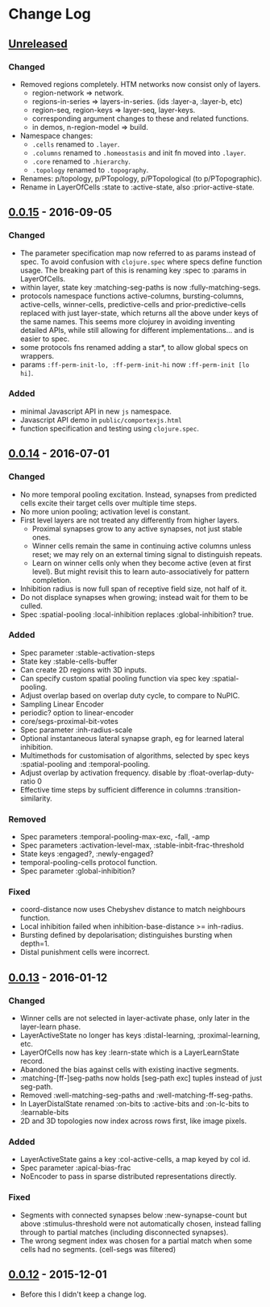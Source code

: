 # Change Log

## [Unreleased]
### Changed
- Removed regions completely. HTM networks now consist only of layers.
  - region-network => network.
  - regions-in-series => layers-in-series. (ids :layer-a, :layer-b, etc)
  - region-seq, region-keys => layer-seq, layer-keys.
  - corresponding argument changes to these and related functions.
  - in demos, n-region-model => build.
- Namespace changes:
  - `.cells` renamed to `.layer`.
  - `.columns` renamed to `.homeostasis` and init fn moved into `.layer`.
  - `.core` renamed to `.hierarchy`.
  - `.topology` renamed to `.topography`.
- Renames: p/topology, p/PTopology, p/PTopological (to p/PTopographic).
- Rename in LayerOfCells :state to :active-state, also :prior-active-state.

## [0.0.15] - 2016-09-05
### Changed
- The parameter specification map now referred to as params instead of spec.
  To avoid confusion with `clojure.spec` where specs define function usage.
  The breaking part of this is renaming key :spec to :params in LayerOfCells.
- within layer, state key :matching-seg-paths is now :fully-matching-segs.
- protocols namespace functions active-columns, bursting-columns, active-cells,
  winner-cells, predictive-cells and prior-predictive-cells replaced with just
  layer-state, which returns all the above under keys of the same names.
  This seems more clojurey in avoiding inventing detailed APIs, while still
  allowing for different implementations... and is easier to spec.
- some protocols fns renamed adding a star*, to allow global specs on wrappers.
- params `:ff-perm-init-lo, :ff-perm-init-hi` now `:ff-perm-init [lo hi]`.

### Added
- minimal Javascript API in new `js` namespace.
- Javascript API demo in `public/comportexjs.html`
- function specification and testing using `clojure.spec`.

## [0.0.14] - 2016-07-01
### Changed
- No more temporal pooling excitation. Instead, synapses from predicted
  cells excite their target cells over multiple time steps.
- No more union pooling; activation level is constant.
- First level layers are not treated any differently from higher layers.
  - Proximal synapses grow to any active synapses, not just stable ones.
  - Winner cells remain the same in continuing active columns unless reset;
    we may rely on an external timing signal to distinguish repeats.
  - Learn on winner cells only when they become active (even at first level).
    But might revisit this to learn auto-associatively for pattern completion.
- Inhibition radius is now full span of receptive field size, not half of it.
- Do not displace synapses when growing; instead wait for them to be culled.
- Spec :spatial-pooling :local-inhibition replaces :global-inhibition? true.

### Added
- Spec parameter :stable-activation-steps
- State key :stable-cells-buffer
- Can create 2D regions with 3D inputs.
- Can specify custom spatial pooling function via spec key :spatial-pooling.
- Adjust overlap based on overlap duty cycle, to compare to NuPIC.
- Sampling Linear Encoder
- periodic? option to linear-encoder
- core/segs-proximal-bit-votes
- Spec parameter :inh-radius-scale
- Optional instantaneous lateral synapse graph, eg for learned lateral inhibition.
- Multimethods for customisation of algorithms, selected by spec keys
  :spatial-pooling and :temporal-pooling.
- Adjust overlap by activation frequency. disable by :float-overlap-duty-ratio 0
- Effective time steps by sufficient difference in columns :transition-similarity.

### Removed
- Spec parameters :temporal-pooling-max-exc, -fall, -amp
- Spec parameters :activation-level-max, :stable-inbit-frac-threshold
- State keys :engaged?, :newly-engaged?
- temporal-pooling-cells protocol function.
- Spec parameter :global-inhibition?

### Fixed
- coord-distance now uses Chebyshev distance to match neighbours function.
- Local inhibition failed when inhibition-base-distance >= inh-radius.
- Bursting defined by depolarisation; distinguishes bursting when depth=1.
- Distal punishment cells were incorrect.

## [0.0.13] - 2016-01-12
### Changed
- Winner cells are not selected in layer-activate phase, only later in
  the layer-learn phase.
- LayerActiveState no longer has keys :distal-learning, :proximal-learning, etc.
- LayerOfCells now has key :learn-state which is a LayerLearnState record.
- Abandoned the bias against cells with existing inactive segments.
- :matching-[ff-]seg-paths now holds [seg-path exc] tuples instead of just seg-path.
- Removed :well-matching-seg-paths and :well-matching-ff-seg-paths.
- In LayerDistalState renamed :on-bits to :active-bits
  and :on-lc-bits to :learnable-bits
- 2D and 3D topologies now index across rows first, like image pixels.

### Added
- LayerActiveState gains a key :col-active-cells, a map keyed by col id.
- Spec parameter :apical-bias-frac
- NoEncoder to pass in sparse distributed representations directly.

### Fixed
- Segments with connected synapses below :new-synapse-count but above
  :stimulus-threshold were not automatically chosen, instead falling
  through to partial matches (including disconnected synapses).
- The wrong segment index was chosen for a partial match when some
  cells had no segments. (cell-segs was filtered)

## [0.0.12] - 2015-12-01
- Before this I didn't keep a change log.

[Unreleased]: https://github.com/htm-community/comportex/compare/v0.0.15...HEAD
[0.0.15]: https://github.com/htm-community/comportex/compare/v0.0.14...v0.0.15
[0.0.14]: https://github.com/htm-community/comportex/compare/v0.0.13...v0.0.14
[0.0.13]: https://github.com/htm-community/comportex/compare/v0.0.12...v0.0.13
[0.0.12]: https://github.com/htm-community/comportex/compare/v0.0.10...v0.0.12
